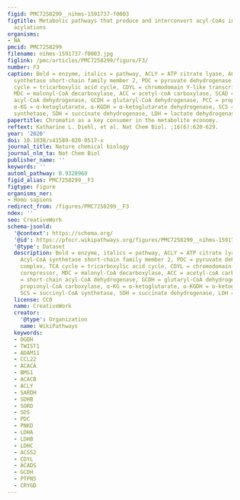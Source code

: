 ```yaml
---
figid: PMC7258299__nihms-1591737-f0003
figtitle: Metabolic pathways that produce and interconvert acyl-CoAs involved in histone
  acylations
organisms:
- NA
pmcid: PMC7258299
filename: nihms-1591737-f0003.jpg
figlink: /pmc/articles/PMC7258299/figure/F3/
number: F3
caption: Bold = enzyme, italics = pathway, ACLY = ATP citrate lyase, ACSS2 = Acyl-CoA
  synthetase short-chain family member 2, PDC = pyruvate dehydrogenase complex, TCA
  cycle = tricarboxylic acid cycle, CDYL = chromodomain Y-like transcription corepressor,
  MDC = malonyl-CoA decarboxylase, ACC = acetyl-coA carboxylase, SCAD = short-chain
  acyl-CoA dehydrogenase, GCDH = glutaryl-CoA dehydrogenase, PCC = propionyl-CoA carboxylase,
  α-KG = α-ketoglutarate, α-KGDH = α-ketoglutarate dehydrogenase, SCS = succinyl-CoA
  synthetase, SDH = succinate dehydrogenase, LDH = lactate dehydrogenase.
papertitle: Chromatin as a key consumer in the metabolite economy.
reftext: Katharine L. Diehl, et al. Nat Chem Biol. ;16(6):620-629.
year: '2020'
doi: 10.1038/s41589-020-0517-x
journal_title: Nature chemical biology
journal_nlm_ta: Nat Chem Biol
publisher_name: ''
keywords: ''
automl_pathway: 0.9328969
figid_alias: PMC7258299__F3
figtype: Figure
organisms_ner:
- Homo sapiens
redirect_from: /figures/PMC7258299__F3
ndex: ''
seo: CreativeWork
schema-jsonld:
  '@context': https://schema.org/
  '@id': https://pfocr.wikipathways.org/figures/PMC7258299__nihms-1591737-f0003.html
  '@type': Dataset
  description: Bold = enzyme, italics = pathway, ACLY = ATP citrate lyase, ACSS2 =
    Acyl-CoA synthetase short-chain family member 2, PDC = pyruvate dehydrogenase
    complex, TCA cycle = tricarboxylic acid cycle, CDYL = chromodomain Y-like transcription
    corepressor, MDC = malonyl-CoA decarboxylase, ACC = acetyl-coA carboxylase, SCAD
    = short-chain acyl-CoA dehydrogenase, GCDH = glutaryl-CoA dehydrogenase, PCC =
    propionyl-CoA carboxylase, α-KG = α-ketoglutarate, α-KGDH = α-ketoglutarate dehydrogenase,
    SCS = succinyl-CoA synthetase, SDH = succinate dehydrogenase, LDH = lactate dehydrogenase.
  license: CC0
  name: CreativeWork
  creator:
    '@type': Organization
    name: WikiPathways
  keywords:
  - OGDH
  - TWIST1
  - ADAM11
  - CCL22
  - ACACA
  - BMS1
  - ACACB
  - ACLY
  - SARDH
  - SDHB
  - SORD
  - SDS
  - PDC
  - PNKD
  - LDHA
  - LDHB
  - LDHC
  - ACSS2
  - CDYL
  - ACADS
  - GCDH
  - PTPN5
  - CRYGD
---
```

